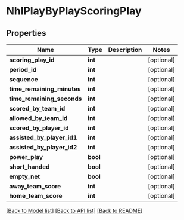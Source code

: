 # NhlPlayByPlayScoringPlay

## Properties
Name | Type | Description | Notes
------------ | ------------- | ------------- | -------------
**scoring_play_id** | **int** |  | [optional] 
**period_id** | **int** |  | [optional] 
**sequence** | **int** |  | [optional] 
**time_remaining_minutes** | **int** |  | [optional] 
**time_remaining_seconds** | **int** |  | [optional] 
**scored_by_team_id** | **int** |  | [optional] 
**allowed_by_team_id** | **int** |  | [optional] 
**scored_by_player_id** | **int** |  | [optional] 
**assisted_by_player_id1** | **int** |  | [optional] 
**assisted_by_player_id2** | **int** |  | [optional] 
**power_play** | **bool** |  | [optional] 
**short_handed** | **bool** |  | [optional] 
**empty_net** | **bool** |  | [optional] 
**away_team_score** | **int** |  | [optional] 
**home_team_score** | **int** |  | [optional] 

[[Back to Model list]](../README.md#documentation-for-models) [[Back to API list]](../README.md#documentation-for-api-endpoints) [[Back to README]](../README.md)

